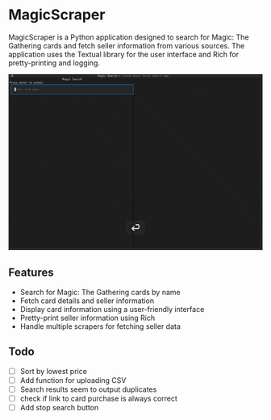 # MagicScraper

MagicScraper is a Python application designed to search for Magic: The Gathering cards and fetch seller information from various sources. The application uses the Textual library for the user interface and Rich for pretty-printing and logging.

![sample](./sample.gif)
## Features

- Search for Magic: The Gathering cards by name
- Fetch card details and seller information
- Display card information using a user-friendly interface
- Pretty-print seller information using Rich
- Handle multiple scrapers for fetching seller data

## Todo

- [ ] Sort by lowest price
- [ ] Add function for uploading CSV  
- [ ] Search results seem to output duplicates
- [ ] check if link to card purchase is always correct
- [ ] Add stop search button